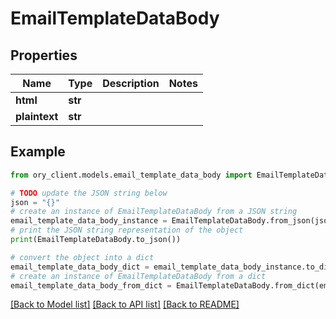 # EmailTemplateDataBody


## Properties

Name | Type | Description | Notes
------------ | ------------- | ------------- | -------------
**html** | **str** |  | 
**plaintext** | **str** |  | 

## Example

```python
from ory_client.models.email_template_data_body import EmailTemplateDataBody

# TODO update the JSON string below
json = "{}"
# create an instance of EmailTemplateDataBody from a JSON string
email_template_data_body_instance = EmailTemplateDataBody.from_json(json)
# print the JSON string representation of the object
print(EmailTemplateDataBody.to_json())

# convert the object into a dict
email_template_data_body_dict = email_template_data_body_instance.to_dict()
# create an instance of EmailTemplateDataBody from a dict
email_template_data_body_from_dict = EmailTemplateDataBody.from_dict(email_template_data_body_dict)
```
[[Back to Model list]](../README.md#documentation-for-models) [[Back to API list]](../README.md#documentation-for-api-endpoints) [[Back to README]](../README.md)


